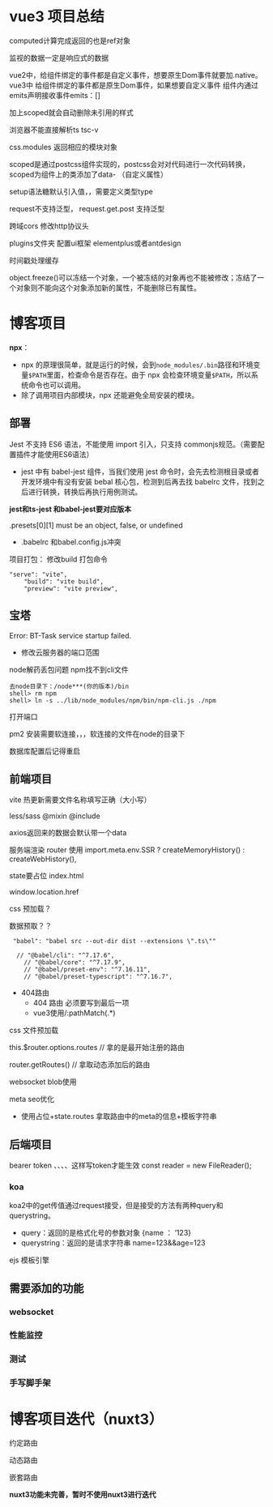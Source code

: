 # vue3 项目总结

computed计算完成返回的也是ref对象

监视的数据一定是响应式的数据

vue2中，给组件绑定的事件都是自定义事件，想要原生Dom事件就要加.native。vue3中 给组件绑定的事件都是原生Dom事件，如果想要自定义事件 组件内通过emits声明接收事件emits：[]

加上scoped就会自动删除未引用的样式

浏览器不能直接解析ts  tsc-v

css.modules  返回相应的模块对象

scoped是通过postcss组件实现的，postcss会对对代码进行一次代码转换，scoped为组件上的类添加了data-   （自定义属性）

setup语法糖默认引入值，，需要定义类型type

request不支持泛型， request.get.post 支持泛型

跨域cors 修改http协议头

plugins文件夹 配置ui框架 elementplus或者antdesign

时间戳处理缓存

object.freeze()可以冻结一个对象，一个被冻结的对象再也不能被修改；冻结了一个对象则不能向这个对象添加新的属性，不能删除已有属性。

# 博客项目

**npx**：

- npx 的原理很简单，就是运行的时候，会到`node_modules/.bin`路径和环境变量`$PATH`里面，检查命令是否存在。由于 npx 会检查环境变量`$PATH`，所以系统命令也可以调用。
- 除了调用项目内部模块，npx 还能避免全局安装的模块。

## 部署

Jest 不支持 ES6 语法，不能使用 import 引入，只支持 commonjs规范。（需要配置插件才能使用ES6语法）

- jest 中有 babel-jest 组件，当我们使用 jest 命令时，会先去检测根目录或者开发环境中有没有安装 bebal 核心包，检测到后再去找 babelrc 文件，找到之后进行转换，转换后再执行用例测试。



**jest和ts-jest 和babel-jest要对应版本**

 .presets[0][1] must be an object, false, or undefined  

- .babelrc 和babel.config.js冲突

项目打包： 修改build 打包命令

```
"serve": "vite",
    "build": "vite build",
    "preview": "vite preview",
```

## 宝塔

Error: BT-Task service startup failed. 

- 修改云服务器的端口范围

node解药丢包问题 npm找不到cli文件

```
去node目录下：/node***(你的版本)/bin
shell> rm npm
shell> ln -s ../lib/node_modules/npm/bin/npm-cli.js ./npm
```

打开端口

pm2 安装需要软连接，，，软连接的文件在node的目录下

数据库配置后记得重启

## 前端项目

vite 热更新需要文件名称填写正确（大小写）

less/sass @mixin @include

axios返回来的数据会默认带一个data

服务端渲染 router 使用 import.meta.env.SSR ? createMemoryHistory() : createWebHistory(),

state要占位 index.html

window.location.href

css 预加载？

数据预取？？

```
 "babel": "babel src --out-dir dist --extensions \".ts\""
 
  // "@babel/cli": "^7.17.6",
    // "@babel/core": "^7.17.9",
    // "@babel/preset-env": "^7.16.11",
    // "@babel/preset-typescript": "^7.16.7",
```

- 404路由
  - 404 路由 必须要写到最后一项
  - vue3使用/:pathMatch(.*)

css 文件预加载

this.$router.options.routes    // 拿的是最开始注册的路由

router.getRoutes() // 拿取动态添加后的路由

websocket  blob使用 

meta seo优化

- 使用占位+state.routes 拿取路由中的meta的信息+模板字符串

## 后端项目

bearer token 、、、、这样写token才能生效  const reader = new FileReader();

### koa

koa2中的get传值通过request接受，但是接受的方法有两种query和querystring。

- query：返回的是格式化号的参数对象 {name ： ‘123}
- querystring：返回的是请求字符串  name=123&&age=123

ejs 模板引擎

## 需要添加的功能

### websocket

### 性能监控

### 测试

### 手写脚手架

# 博客项目迭代（nuxt3）

约定路由

动态路由

嵌套路由

**nuxt3功能未完善，暂时不使用nuxt3进行迭代**
